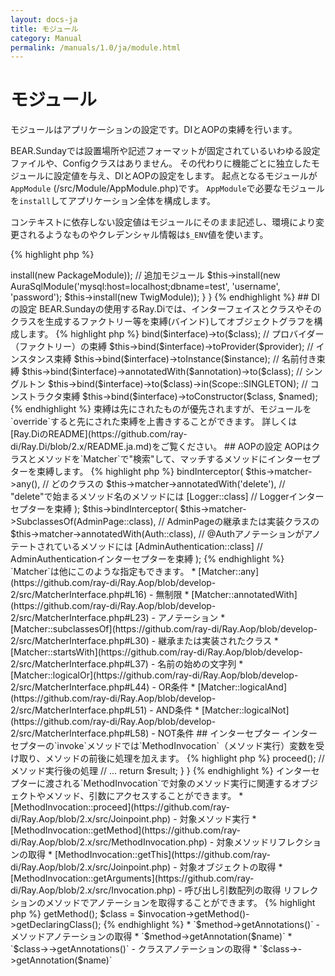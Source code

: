 ```yaml
---
layout: docs-ja
title: モジュール
category: Manual
permalink: /manuals/1.0/ja/module.html
---
```

# モジュール

モジュールはアプリケーションの設定です。DIとAOPの束縛を行います。

BEAR.Sundayでは設置場所や記述フォーマットが固定されているいわゆる設定ファイルや、Configクラスはありません。
その代わりに機能ごとに独立したモジュールに設定値を与え、DIとAOPの設定をします。
起点となるモジュールが`AppModule` (/src/Module/AppModule.php)です。
`AppModule`で必要なモジュールを`install`してアプリケーション全体を構成します。

コンテキストに依存しない設定値はモジュールにそのまま記述し、環境により変更されるようなものやクレデンシャル情報は`$_ENV`値を使います。

{% highlight php %}
<?php
class AppModule extends AbstractModule
{
    /**
     * {@inheritdoc}
     */
    protected function configure()
    {
        // package標準のモジュール
        $this->install(new PackageModule));
        // 追加モジュール
        $this->install(new AuraSqlModule('mysql:host=localhost;dbname=test', 'username', 'password');
        $this->install(new TwigModule));
    }
}
{% endhighlight %}

## DIの設定

BEAR.Sundayの使用するRay.Diでは、インターフェイスとクラスやそのクラスを生成するファクトリー等を束縛(バインド)してオブジェクトグラフを構成します。

{% highlight php %}
<?php
// クラスの束縛
$this->bind($interface)->to($class);
// プロバイダー（ファクトリー）の束縛
$this->bind($interface)->toProvider($provider);
// インスタンス束縛
$this->bind($interface)->toInstance($instance);
// 名前付き束縛
$this->bind($interface)->annotatedWith($annotation)->to($class);
// シングルトン
$this->bind($interface)->to($class)->in(Scope::SINGLETON);
// コンストラクタ束縛
$this->bind($interface)->toConstructor($class, $named);
{% endhighlight %}

束縛は先にされたものが優先されますが、モジュールを`override`すると先にされた束縛を上書きすることができます。

詳しくは[Ray.DiのREADME](https://github.com/ray-di/Ray.Di/blob/2.x/README.ja.md)をご覧ください。


## AOPの設定

AOPはクラスとメソッドを`Matcher`で"検索"して、マッチするメソッドにインターセプターを束縛します。

{% highlight php %}
<?php
$this->bindInterceptor(
    $this->matcher->any(),                   // どのクラスの
    $this->matcher->annotatedWith('delete'), // "delete"で始まるメソッド名のメソッドには
    [Logger::class]                          // Loggerインターセプターを束縛
);

$this->bindInterceptor(
    $this->matcher->SubclassesOf(AdminPage::class),  // AdminPageの継承または実装クラスの
    $this->matcher->annotatedWith(Auth::class),      // @Authアノテーションがアノテートされているメソッドには
    [AdminAuthentication::class]                     // AdminAuthenticationインターセプターを束縛
);
{% endhighlight %}

`Matcher`は他にこのような指定もできます。

 * [Matcher::any](https://github.com/ray-di/Ray.Aop/blob/develop-2/src/MatcherInterface.php#L16) - 無制限
 * [Matcher::annotatedWith](https://github.com/ray-di/Ray.Aop/blob/develop-2/src/MatcherInterface.php#L23) - アノテーション
 * [Matcher::subclassesOf](https://github.com/ray-di/Ray.Aop/blob/develop-2/src/MatcherInterface.php#L30) - 継承または実装されたクラス
 * [Matcher::startsWith](https://github.com/ray-di/Ray.Aop/blob/develop-2/src/MatcherInterface.php#L37) - 名前の始めの文字列
 * [Matcher::logicalOr](https://github.com/ray-di/Ray.Aop/blob/develop-2/src/MatcherInterface.php#L44) - OR条件
 * [Matcher::logicalAnd](https://github.com/ray-di/Ray.Aop/blob/develop-2/src/MatcherInterface.php#L51) - AND条件
 * [Matcher::logicalNot](https://github.com/ray-di/Ray.Aop/blob/develop-2/src/MatcherInterface.php#L58) - NOT条件

## インターセプター

インターセプターの`invoke`メソッドでは`MethodInvocation`（メソッド実行）変数を受け取り、メソッドの前後に処理を加えます。


{% highlight php %}
<?php
use Ray\Aop\MethodInvocation;

class MyInterceptor implements MethodInterceptor
{
    public function invoke(MethodInvocation $invocation)
    {
        // メソッド実行前の処理
        // ...
        
        // メソッド実行
        $result = $invocation->proceed();
        
        // メソッド実行後の処理
        // ...
        
        return $result; 
    }
}
{% endhighlight %}

インターセプターに渡される`MethodInvocation`で対象のメソッド実行に関連するオブジェクトやメソッド、引数にアクセスすることができます。

 * [MethodInvocation::proceed](https://github.com/ray-di/Ray.Aop/blob/2.x/src/Joinpoint.php) - 対象メソッド実行
 * [MethodInvocation::getMethod](https://github.com/ray-di/Ray.Aop/blob/2.x/src/MethodInvocation.php) -  対象メソッドリフレクションの取得
 * [MethodInvocation::getThis](https://github.com/ray-di/Ray.Aop/blob/2.x/src/Joinpoint.php) - 対象オブジェクトの取得
 * [MethodInvocation::getArguments](https://github.com/ray-di/Ray.Aop/blob/2.x/src/Invocation.php) - 呼び出し引数配列の取得
 

リフレクションのメソッドでアノテーションを取得することができます。
 
{% highlight php %}
<?php
$method = $invocation->getMethod();
$class = $invocation->getMethod()->getDeclaringClass();
{% endhighlight %}
 
 * `$method->getAnnotations()`     - メソッドアノテーションの取得
 * `$method->getAnnotation($name)`
 * `$class->->getAnnotations()`    - クラスアノテーションの取得
 * `$class->->getAnnotation($name)`
